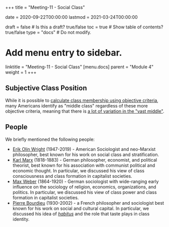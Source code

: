+++
title = "Meeting-11 - Social Class"

date = 2020-09-22T00:00:00
lastmod = 2021-03-24T00:00:00

draft = false  # Is this a draft? true/false
toc = true  # Show table of contents? true/false
type = "docs"  # Do not modify.

# Add menu entry to sidebar.
linktitle = "Meeting-11 - Social Class"
[menu.docs]
  parent = "Module 4"
  weight = 1
+++

## Subjective Class Position
While it is possible to [calculate class membership using objective criteria](https://www.pewresearch.org/fact-tank/2018/09/06/are-you-in-the-american-middle-class/), many Americans identify as "middle class" regardless of these more objective criteria, meaning that there is [a lot of variation in the "vast middle"](https://www.pewresearch.org/wp-content/uploads/sites/3/2010/10/Four-middle-classes.pdf).

## People
We briefly mentioned the following people:

* [Erik Olin Wright](https://en.wikipedia.org/wiki/Erik_Olin_Wright) (1947-2019) - American Sociologist and neo-Marxist philosopher, best known for his work on social class and stratification.
* [Karl Marx](https://en.wikipedia.org/wiki/Karl_Marx) (1818-1883) - German philosopher, economist, and political theorist, best known for his association with communist political and economic thought. In particular, we discussed his view of class consciousness and class formation in capitalist societies.
* [Max Weber](https://en.wikipedia.org/wiki/Max_Weber) (1864-1920) - German sociologist with wide-ranging early influence on the sociology of religion, economics, organizations, and politics. In particular, we discussed his view of class power and class formation in capitalist societies.
* [Pierre Bourdieu](https://en.wikipedia.org/wiki/Pierre_Bourdieu) (1930-2002) - a French philosopher and sociologist best known for his work on social and cultural capital. In particular, we discussed his idea of [*habitus*](https://en.wikipedia.org/wiki/Habitus_(sociology)) and the role that taste plays in class identity.

